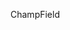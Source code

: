 <span data-ttu-id="5033a-101">Champ</span><span class="sxs-lookup"><span data-stu-id="5033a-101">Field</span></span>

